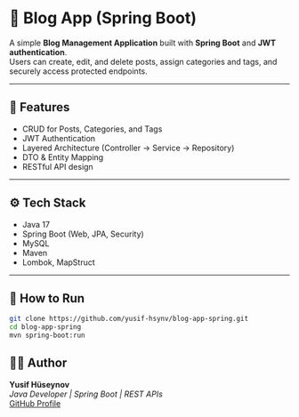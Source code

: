 # 📰 Blog App (Spring Boot)

A simple **Blog Management Application** built with **Spring Boot** and **JWT authentication**.  
Users can create, edit, and delete posts, assign categories and tags, and securely access protected endpoints.

---

## 🚀 Features
- CRUD for Posts, Categories, and Tags  
- JWT Authentication  
- Layered Architecture (Controller → Service → Repository)  
- DTO & Entity Mapping  
- RESTful API design  

---

## ⚙️ Tech Stack
- Java 17  
- Spring Boot (Web, JPA, Security)  
- MySQL  
- Maven  
- Lombok, MapStruct  

---

## 🧰 How to Run
```bash
git clone https://github.com/yusif-hsynv/blog-app-spring.git
cd blog-app-spring
mvn spring-boot:run
```

## 👨‍💻 Author  
**Yusif Hüseynov**  
*Java Developer | Spring Boot | REST APIs*  
[GitHub Profile](https://github.com/yusif-hsynv)

